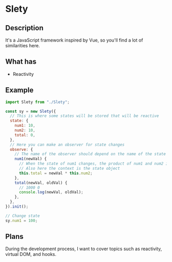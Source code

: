 # Slety

## Description
It's a JavaScript framework inspired by Vue, so you'll find a lot of similarities here.

## What has
- Reactivity

## Example
```js
import Slety from "./Slety";

const sy = new Slety({
  // This is where some states will be stored that will be reactive
  state: {
    num1: 10,
    num2: 10,
    total: 0,
  },
  // Here you can make an observer for state changes
  observe: {
    // The name of the observer should depend on the name of the state you want to track
    num1(newVal) {
      // When the state of num1 changes, the product of num1 and num2 is written to the total state
      // Also here the context is the state object
      this.total = newVal * this.num2;
    },
    total(newVal, oldVal) {
      // 1000 0
      console.log(newVal, oldVal);
    },
  },
}).init();

// Change state
sy.num1 = 100;
```

## Plans

During the development process, I want to cover topics such as reactivity, virtual DOM, and hooks.

